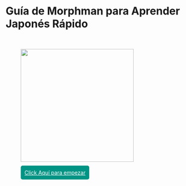 # Guía de Morphman para Aprender Japonés Rápido

<br>
<figure>
  <a  href="/definiciones/queesmorphman/"><img src="https://upload.wikimedia.org/wikipedia/commons/thumb/3/3d/Anki-icon.svg/1200px-Anki-icon.svg.png" width="300" /></a>
  <div style="margin-top: 20px;">
  <a style="padding: 10px;
    background-color: #009485;
    border-radius: 5px;
    color: white;" href="definiciones/queesmorphman/">Click Aquí para empezar</a>
  </div>
</figure>
